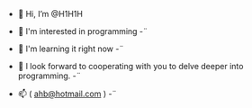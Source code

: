 - 👋 Hi, I’m @H1H1H

- 👀 I'm interested in programming -̈
- 🌱 I'm learning it right now -̈
- 💞️ I look forward to cooperating with you to delve deeper into programming.  -̈
- 📫 ( ahb@hotmail.com ) -̈
